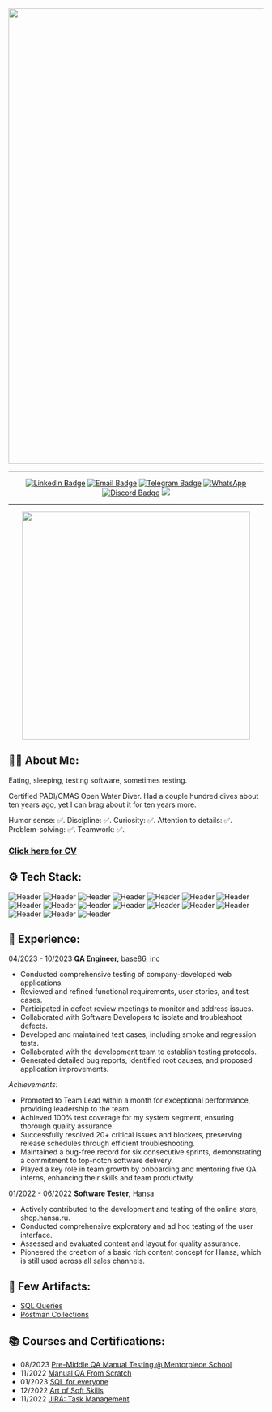 <div id="header" align="center">
    <img src="https://i.imgur.com/CbFoKjy.png"/ width="900">
</div>
<hr>
<div id="badges" align="center">
  <a href="https://www.linkedin.com/in/khitryi/"><img src="https://img.shields.io/badge/LinkedIn-blue?style=for-the-badge&logo=linkedin&logoColor=white" alt="LinkedIn Badge"/></a>
  <a href="mailto:dima@khitryi.com"><img src="https://img.shields.io/badge/mail-red?style=for-the-badge&logo=gmail&logoColor=white" alt="Email Badge"/></a>
  <a href="https://t.me/dkhitryi"><img src="https://img.shields.io/badge/Telegram-blue?style=for-the-badge&logo=telegram&logoColor=white" alt="Telegram Badge"/></a>
  <a href="https://wa.me/+995598784035"><img src="https://img.shields.io/badge/WhatsApp-25D366?style=for-the-badge&logo=whatsapp&logoColor=white" alt="WhatsApp"/></a>
  <a href="https://discordapp.com/users/230252974511751168"><img src="https://img.shields.io/badge/Discord-7289DA?style=for-the-badge&logo=discord&logoColor=white" alt="Discord Badge"/></a>
  <a href="https://us05web.zoom.us/j/3175838014?pwd=aVBwZWdkdmt5UEhaTGIrWVRsc3NnUT09"><img src="https://img.shields.io/badge/Zoom-2D8CFF?style=for-the-badge&logo=zoom&logoColor=white"></a></br>
  <img src="https://komarev.com/ghpvc/?username=Padawoone&style=flat-square&color=blue" alt=""/>
</div>
<hr>

<p align="center"><img src="https://media.giphy.com/media/Nx0rz3jtxtEre/giphy.gif" width="450px"/></p>

## :man_technologist: About Me:

Eating, sleeping, testing software, sometimes resting.

Certified PADI/CMAS Open Water Diver. Had a couple hundred dives about ten years ago, yet I can brag about it for ten years more.

Humor sense: ✅. Discipline: ✅. Curiosity: ✅. Attention to details: ✅. Problem-solving: ✅. Teamwork: ✅.

### <a href="https://drive.google.com/file/d/1L8T6qJx41WF2T_Faz9OOyoJJYXk1KDyD/view?usp=sharing">Click here for CV</a>

## ⚙️ Tech Stack:

![Header](https://img.shields.io/badge/Linux-FCC624?style=for-the-badge&logo=linux&logoColor=black)
![Header](https://img.shields.io/badge/MySQL-005C84?style=for-the-badge&logo=mysql&logoColor=white)
![Header](https://img.shields.io/badge/SQLite-07405E?style=for-the-badge&logo=sqlite&logoColor=white)
![Header](https://img.shields.io/badge/GraphQL-E10098?style=for-the-badge&logo=graphql&logoColor=white)
![Header](https://img.shields.io/badge/MongoDB-47A248?style=for-the-badge&logo=mongodb&logoColor=white)
![Header](https://img.shields.io/badge/Postman-FFFFFF?style=for-the-badge&logo=postman&logoColor=f76935)
![Header](https://img.shields.io/badge/Swagger-090909?style=for-the-badge&logo=swagger&logoColor=7ede2b)
![Header](https://img.shields.io/badge/HTML5-E34F26?style=for-the-badge&logo=html5&logoColor=white)
![Header](https://img.shields.io/badge/CSS3-1572B6?style=for-the-badge&logo=css3&logoColor=white)
![Header](https://img.shields.io/badge/Figma-F24E1E?style=for-the-badge&logo=figma&logoColor=white)
![Header](https://img.shields.io/badge/GitHub-100000?style=for-the-badge&logo=github&logoColor=white)
![Header](https://img.shields.io/badge/GIT-E44C30?style=for-the-badge&logo=git&logoColor=white)
![Header](https://img.shields.io/badge/BASH-4EAA25?style=for-the-badge&logo=gnubash&logoColor=white)
![Header](https://img.shields.io/badge/Jira-0052CC?style=for-the-badge&logo=Jira&logoColor=white)
![Header](https://img.shields.io/badge/clickup-7B68EE?style=for-the-badge&logo=clickup&logoColor=white)
![Header](https://img.shields.io/badge/Trello-0052CC?style=for-the-badge&logo=trello&logoColor=white)
![Header](https://img.shields.io/badge/WIreshark-1679A7?style=for-the-badge&logo=wireshark&logoColor=white)

## 💼 Experience:

04/2023 - 10/2023 **QA Engineer,** [base86, inc](http://www.base86.com)

- Conducted comprehensive testing of company-developed web applications.
- Reviewed and refined functional requirements, user stories, and test cases.
- Participated in defect review meetings to monitor and address issues.
- Collaborated with Software Developers to isolate and troubleshoot defects.
- Developed and maintained test cases, including smoke and regression tests.
- Collaborated with the development team to establish testing protocols.
- Generated detailed bug reports, identified root causes, and proposed application improvements.

_Achievements:_

- Promoted to Team Lead within a month for exceptional performance, providing leadership to the team.
- Achieved 100% test coverage for my system segment, ensuring thorough quality assurance.
- Successfully resolved 20+ critical issues and blockers, preserving release schedules through efficient troubleshooting.
- Maintained a bug-free record for six consecutive sprints, demonstrating a commitment to top-notch software delivery.
- Played a key role in team growth by onboarding and mentoring five QA interns, enhancing their skills and team productivity.

01/2022 - 06/2022 **Software Tester,** [Hansa](https://shop.hansa.ru/)

- Actively contributed to the development and testing of the online store, shop.hansa.ru.
- Conducted comprehensive exploratory and ad hoc testing of the user interface.
- Assessed and evaluated content and layout for quality assurance.
- Pioneered the creation of a basic rich content concept for Hansa, which is still used across all sales channels.

## 📄 Few Artifacts:

<!-- - [Checklists](https://drive.google.com/drive/folders/1xj7FeosfJ6nR-XAcxqx_0597gfUmcIDu?usp=sharing)
- [Test Cases](https://drive.google.com/drive/folders/1jlF1q2q_j2vwjhcGbeQOVtu-Euayt1E6?usp=sharing)
- [Bug Reports](https://drive.google.com/drive/folders/15kSg0k5o71SZkw0fNpu_zFPZPT90x5b5?usp=sharing)-->

- [SQL Queries](https://github.com/Padawoon/sql_queries/blob/main/queries_examples.md)
- [Postman Collections](https://github.com/Padawoon/postman_collections/tree/main)

## 📚 Courses and Certifications:

- 08/2023 [Pre-Middle QA Manual Testing @ Mentorpiece School](https://mentorpiece.education/wp-content/uploads/2023/10/Khitryi-1.pdf)
- 11/2022 [Manual QA From Scratch](https://stepik.org/cert/1746469)
- 01/2023 [SQL for everyone](https://stepik.org/cert/1931838)
- 12/2022 [Art of Soft Skills](https://stepik.org/cert/1810397)
- 11/2022 [JIRA: Task Management](https://stepik.org/cert/1805912)

<!-- ## 🔥 My Stats:

[![GitHub Streak](http://github-readme-streak-stats.herokuapp.com?user=Padawoon&theme=dark&background=000000)](https://git.io/streak-stats)
-->
